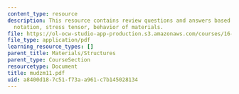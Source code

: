 ```yaml
---
content_type: resource
description: This resource contains review questions and answers based on Einstein
  notation, stress tensor, behavior of materials.
file: https://ol-ocw-studio-app-production.s3.amazonaws.com/courses/16-01-unified-engineering-i-ii-iii-iv-fall-2005-spring-2006/a8400d187c51f73aa961c7b145028134_mudzm11.pdf
file_type: application/pdf
learning_resource_types: []
parent_title: Materials/Structures
parent_type: CourseSection
resourcetype: Document
title: mudzm11.pdf
uid: a8400d18-7c51-f73a-a961-c7b145028134
---
```

